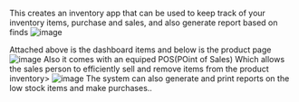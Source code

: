 This creates an inventory app that can be used to keep track of your inventory items, purchase and sales, and also generate report based on finds ![image](https://github.com/user-attachments/assets/05f2ab8b-0f9f-4ca5-8e58-6f97ecb5ecbf)

Attached above is the dashboard items and below is the product page ![image](https://github.com/user-attachments/assets/0dd5e66e-a943-4442-9b52-da864462950b)
Also it comes with an equiped POS(POint of Sales) Which allows the sales person to efficiently sell and remove items from the product inventory>
![image](https://github.com/user-attachments/assets/504be59d-6e27-4dee-9571-91cc9fc0aa4a) The system can also generate and print reports on the low stock items and make purchases..


